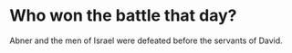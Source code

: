 # Who won the battle that day?

Abner and the men of Israel were defeated before the servants of David.
